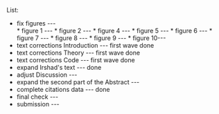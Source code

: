 List:

- fix figures ---                            
      * figure 1 --- 
      * figure 2 ---
      * figure 4 ---
      * figure 5 ---
      * figure 6 ---
      * figure 7 ---
      * figure 8 ---
      * figure 9 ---
      * figure 10--- 
- text corrections Introduction                   --- first wave done
- text corrections Theory                         --- first wave done
- text corrections Code                           --- first wave done
- expand Irshad's text                            --- done
- adjust Discussion                               ---
- expand the second part of the Abstract          ---
- complete citations data                         --- done
- final check                                     ---
- submission                                      --- 
